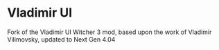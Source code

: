 # Vladimir UI
Fork of the Vladimir UI Witcher 3 mod, based upon the work of Vladimir Vilimovsky, updated to Next Gen 4.04
